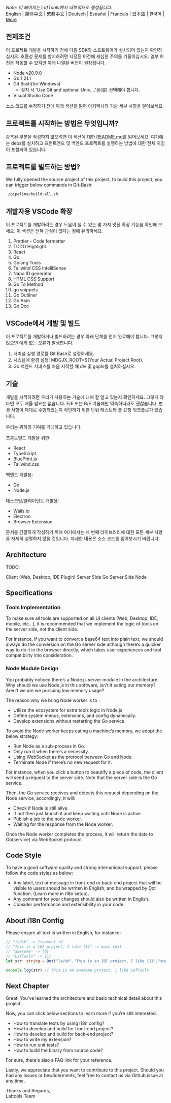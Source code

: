 <i>Note: 이 페이지는 LafTools에서 내부적으로 생성됩니다.</i> <br/> [English](/docs/en_US/CONTRIBUTION.md)  |  [简体中文](/docs/zh_CN/CONTRIBUTION.md)  |  [繁體中文](/docs/zh_HK/CONTRIBUTION.md)  |  [Deutsch](/docs/de/CONTRIBUTION.md)  |  [Español](/docs/es/CONTRIBUTION.md)  |  [Français](/docs/fr/CONTRIBUTION.md)  |  [日本語](/docs/ja/CONTRIBUTION.md)  |  한국어 | [More](/docs/) <br/>

## 전제조건

이 프로젝트 개발을 시작하기 전에 다음 SDK와 소프트웨어가 설치되어 있는지 확인하십시오. 호환성 문제를 방지하려면 지정된 버전에 세심한 주의를 기울이십시오. 일부 버전은 작동할 수 있지만 아래 나열된 버전이 권장됩니다.

- Node v20.9.0
- Go 1.21.1
- Git Bash(for Windows)
  - 설치 시 'Use Git and optional Unix....'을(를) 선택해야 합니다.
- Visual Studio Code

소스 코드를 수정하기 전에 아래 섹션을 읽어 아키텍처와 기술 세부 사항을 알아보세요.

## 프로젝트를 시작하는 방법은 무엇입니까?

중복된 부분을 작성하지 않으려면 이 섹션에 대한 [README.md](../README.md)를 읽어보세요. 여기에는 deps를 설치하고 프런트엔드 및 백엔드 프로젝트를 실행하는 방법에 대한 전체 지침이 포함되어 있습니다.

## 프로젝트를 빌드하는 방법?

We fully opened the source project of this project, to build this project, you can trigger below commands in Git-Bash:

```bash
./pipeline/build-all.sh
```

## 개발자용 VSCode 확장

이 프로젝트를 개발하려는 경우 도움이 될 수 있는 몇 가지 멋진 확장 기능을 확인해 보세요. 이 섹션은 전혀 관심이 없다는 점에 유의하세요.

1. Prettier - Code formatter
2. TODO Highlight
3. React
4. Go
5. Golang Tools
6. Tailwind CSS IntelliSense
7. Nano ID generator
8. HTML CSS Support
9. Go To Method
10. go snippets
11. Go Outliner
12. Go Asm
13. Go Doc

## VSCode에서 개발 및 빌드

이 프로젝트를 개발하거나 빌드하려는 경우 아래 단계를 먼저 완료해야 합니다. 그렇지 않으면 예외 없는 오류가 발생합니다.

1. 터미널 실행 경로를 Git Bash로 설정하세요.
2. 시스템에 환경 설정: MDGJX_ROOT=${Your Actual Project Root}.
3. Go 백엔드 서비스를 처음 시작할 때 dlv 및 gopls를 설치하십시오.

## 기술

개발을 시작하려면 우리가 사용하는 기술에 대해 잘 알고 있는지 확인하세요. 그렇지 않다면 모두 배울 필요는 없습니다. F/E 또는 B/E 기술에만 익숙하더라도 괜찮습니다. 변경 사항이 제대로 수행되었는지 확인하기 위한 단위 테스트와 풀 요청 워크플로가 있습니다.

우리는 귀하의 기여를 기대하고 있습니다.

프론트엔드 개발을 위한:

- React
- TypeScript
- BluePrint.js
- Tailwind.css

백엔드 개발용:

- Go
- Node.js

데스크탑/클라이언트 개발용:

- Wails.io
- Electron
- Browser Extension

문서를 간결하게 작성하기 위해 여기에서는 세 번째 라이브러리에 대한 모든 세부 사항을 자세히 설명하지 않을 것입니다. 자세한 내용은 소스 코드를 읽어보시기 바랍니다.

## Architecture

TODO:

Client (Web, Desktop, IDE Plugin)
<interact with>
Server SIde Go
<interact with>
Server Side Node

## Specifications

### Tools Implementation

To make sure all tools are supported on all UI clients (Web, Desktop, IDE, mobile, etc…), it is recommended that we implement the logic of tools on the server side, not the client side.

For instance, if you want to convert a base64 text into plain text, we should always do the conversion on the Go server side although there’s a quicker way to do it in the browser directly, which takes user experiences and tool compatibility into consideration.

### Node Module Design

You probably noticed there’s a Node.js server module in the architecture. Why should we use Node.js in this software, isn’t it eating our memory? Aren’t we are we pursuing low memory usage?

The reason why we bring Node worker is to :

- Utilize the ecosystem for extra tools logic in Node.js
- Define system menus, extensions, and config dynamically.
- Develop extensions without restarting the Go service.

To avoid the Node worker keeps eating u machine’s memory, we adopt the below strategy:

- Run Node as a sub-process in Go.
- Only run it when there’s a necessity.
- Using WebSocket as the protocol between Go and Node.
- Terminate Node if there’s no new request for it.

For instance, when you click a button to beautify a piece of code, the client will send a request to the server side. Note that the server side is the Go service.

Then, the Go service receives and detects this request depending on the Node service, accordingly, it will:

- Check if Node is still alive.
- If not then just launch it and keep waiting until Node is active.
- Publish a job to the node worker.
- Waiting for the response from the Node worker.

Once the Node worker completes the process, it will return the data to Go(service) via WebSocket protocol.

## Code Style

To have a good software quality and strong international support, please follow the code styles as below:

- Any label, text or message in front-end or back-end project that will be visible to users should be wrriten in English, and be wrapped by Dot function. (Learn more in i18n setup).
- Any comment for your changes should also be written in English.
- Consider performance and extensibility in your code.

## About i18n Config

Please ensure all text is written in English, for instance:

```Typescript
// "leVsK" -> fragment id
// "This is a {0} project, I like {1}" -> main text
// "awesome" -> {0}
// "LafTools" -> {1}
let str: string = Dot("leVsK","This is an {0} project, I like {1}","awesome","LafTools")

console.log(str) // This is an awesome project, I like LafTools
```

## Next Chapter

Great! You’ve learned the architecture and basic technical detail about this project.

Now, you can click below sections to learn more if you’re still interested.

- How to translate texts by using i18n config?
- How to develop and build for front-end project?
- How to develop and build for back-end project?
- How to write my extension?
- How to run unit tests?
- How to build the binary from source code?

For sure, there's also a FAQ link for your reference.

Lastly, we appreciate that you want to contribute to this project. Should you had any issues or bewilderments, feel free to contact us via Github issue at any time.

Thanks and Regards,  
Laftools Team
